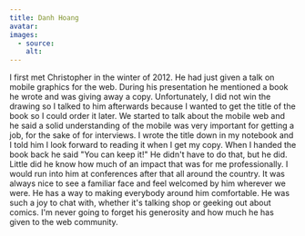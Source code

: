 ```yaml
---
title: Danh Hoang
avatar:
images:
  - source:
    alt:
---
```


I first met Christopher in the winter of 2012. He had just given a talk on mobile graphics for the web. During his presentation he mentioned a book he wrote and was giving away a copy. Unfortunately, I did not win the drawing so I talked to him afterwards because I wanted to get the title of the book so I could order it later. We started to talk about the mobile web and he said a solid understanding of the mobile was very important for getting a job, for the sake of for interviews. I wrote the title down in my notebook and I told him I look forward to reading it when I get my copy. When I handed the book back he said "You can keep it!" He didn't have to do that, but he did. Little did he know how much of an impact that was for me professionally. I would run into him at conferences after that all around the country. It was always nice to see a familiar face and feel welcomed by him wherever we were. He has a way to making everybody around him comfortable. He was such a joy to chat with, whether it's talking shop or geeking out about comics. I'm never going to forget his generosity and how much he has given to the web community.
